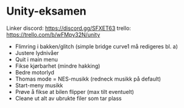 # Unity-eksamen

Linker
discord: https://discord.gg/SFXET63
trello: https://trello.com/b/wFMpy32N/unity

* Flimring i bakken/glitch (simple bridge curve1 må redigeres bl. a)
* Justere lydnivåer
* Quit i main menu
* Fikse kjørbarhet (mindre hakking)
* Bedre motorlyd
* Thomas mode = NES-musikk (redneck musikk på default)
* Start-meny musikk
* Prøve å fikse at bilen flipper (max tilt eventuelt)
* Cleane ut alt av ubrukte filer som tar plass

